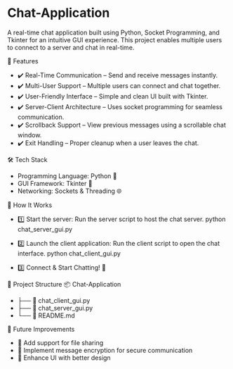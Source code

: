 # Chat-Application
A real-time chat application built using Python, Socket Programming, and Tkinter for an intuitive GUI experience. This project enables multiple users to connect to a server and chat in real-time.

🚀 Features
- ✔️ Real-Time Communication – Send and receive messages instantly.
- ✔️ Multi-User Support – Multiple users can connect and chat together.
- ✔️ User-Friendly Interface – Simple and clean UI built with Tkinter.
- ✔️ Server-Client Architecture – Uses socket programming for seamless communication.
- ✔️ Scrollback Support – View previous messages using a scrollable chat window.
- ✔️ Exit Handling – Proper cleanup when a user leaves the chat.

🛠 Tech Stack
 - Programming Language: Python 🐍
 - GUI Framework: Tkinter 🎨
 - Networking: Sockets & Threading 🌐

🔧 How It Works
- 1️⃣ Start the server:
Run the server script to host the chat server.
python chat_server_gui.py

- 2️⃣ Launch the client application:
Run the client script to open the chat interface.
python chat_client_gui.py

- 3️⃣ Connect & Start Chatting! 🎉

📂 Project Structure
📦 Chat-Application
- ├── 📜 chat_client_gui.py 
- ├── 📜 chat_server_gui.py  
- └── 📜 README.md  

📝 Future Improvements
- 🚀 Add support for file sharing
- 🚀 Implement message encryption for secure communication
- 🚀 Enhance UI with better design
